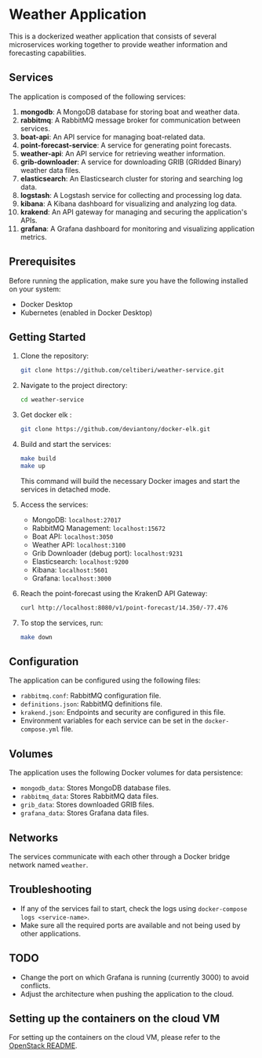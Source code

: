 # Weather Application

This is a dockerized weather application that consists of several microservices working together to provide weather information and forecasting capabilities.

## Services

The application is composed of the following services:

1. **mongodb**: A MongoDB database for storing boat and weather data.
2. **rabbitmq**: A RabbitMQ message broker for communication between services.
3. **boat-api**: An API service for managing boat-related data.
4. **point-forecast-service**: A service for generating point forecasts.
5. **weather-api**: An API service for retrieving weather information.
6. **grib-downloader**: A service for downloading GRIB (GRIdded Binary) weather data files.
7. **elasticsearch**: An Elasticsearch cluster for storing and searching log data.
8. **logstash**: A Logstash service for collecting and processing log data.
9. **kibana**: A Kibana dashboard for visualizing and analyzing log data.
10. **krakend**: An API gateway for managing and securing the application's APIs.
11. **grafana**: A Grafana dashboard for monitoring and visualizing application metrics.


## Prerequisites

Before running the application, make sure you have the following installed on your system:

- Docker Desktop
- Kubernetes (enabled in Docker Desktop)

## Getting Started

1. Clone the repository:
   ```sh
   git clone https://github.com/celtiberi/weather-service.git
   ```
2. Navigate to the project directory:
   ```sh
   cd weather-service
   ```
3. Get docker elk :
   ```sh
   git clone https://github.com/deviantony/docker-elk.git
   ```
3. Build and start the services:
   ```sh
   make build
   make up
   ```
   This command will build the necessary Docker images and start the services in detached mode.

5. Access the services:

   - MongoDB: `localhost:27017`
   - RabbitMQ Management: `localhost:15672`
   - Boat API: `localhost:3050`
   - Weather API: `localhost:3100`
   - Grib Downloader (debug port): `localhost:9231`
   - Elasticsearch: `localhost:9200`
   - Kibana: `localhost:5601`
   - Grafana: `localhost:3000`

6. Reach the point-forecast using the KrakenD API Gateway:
   ```sh
   curl http://localhost:8080/v1/point-forecast/14.350/-77.476
   ```

7. To stop the services, run:
   ```sh
   make down
   ```

## Configuration

The application can be configured using the following files:

- `rabbitmq.conf`: RabbitMQ configuration file.
- `definitions.json`: RabbitMQ definitions file.
- `krakend.json`: Endpoints and security are configured in this file.
- Environment variables for each service can be set in the `docker-compose.yml` file.
## Volumes

The application uses the following Docker volumes for data persistence:

- `mongodb_data`: Stores MongoDB database files.
- `rabbitmq_data`: Stores RabbitMQ data files.
- `grib_data`: Stores downloaded GRIB files.
- `grafana_data`: Stores Grafana data files.

## Networks

The services communicate with each other through a Docker bridge network named `weather`.

## Troubleshooting

- If any of the services fail to start, check the logs using `docker-compose logs <service-name>`.
- Make sure all the required ports are available and not being used by other applications.

## TODO

- Change the port on which Grafana is running (currently 3000) to avoid conflicts.
- Adjust the architecture when pushing the application to the cloud.


## Setting up the containers on the cloud VM

For setting up the containers on the cloud VM, please refer to the [OpenStack README](open-stack/README.md).
